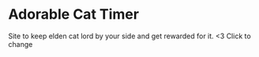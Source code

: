 # Adorable Cat Timer
Site to keep elden cat lord by your side and get rewarded for it. <3
Click to change
